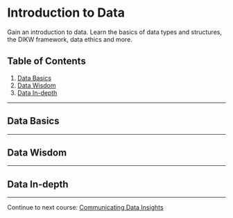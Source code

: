 # Introduction to Data

Gain an introduction to data. Learn the basics of data types and structures, the DIKW framework, data ethics and more.

## Table of Contents

1. [Data Basics](#data-basics)
2. [Data Wisdom](#data-wisdom)
3. [Data In-depth](#data-in-depth)

---

## Data Basics

---

## Data Wisdom

---

## Data In-depth

---

Continue to next course: [Communicating Data Insights](/02-Communicating-Data-Insights.md)
